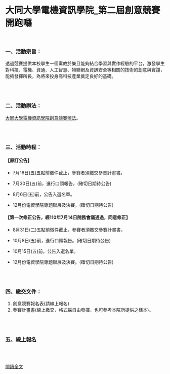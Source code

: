 # 大同大學電機資訊學院_第二屆創意競賽開跑囉

<!--more-->
<!--454-->
<br>

### 一、活動宗旨：

透過競賽提供本校學生一個寓教於樂且能夠結合學習與實作經驗的平台，激發學生對科技、電機、資通、人工智慧、物聯網及資訊安全等相關的技術的創意與實踐，能夠發揮所長，為將來投身高科技產業奠定良好的基礎。

<br><br/>

### 二、活動辦法：
[大同大學電機資訊學院創意競賽辦法](https://ecs.ttu.edu.tw/p/412-1029-1908.php?Lang=zh-tw)。

<br><br/>

### 三、活動時程：

#### 【原訂公告】

* 7月16日(五)五點前徵件截止，參賽者須繳交參賽計畫書。   

* 7月30日(五)前，進行口頭報告。(確切日期待公告)

* 8月6日(五)前，公告入選名單。 

* 12月份電資學院專題聯展及決賽。(確切日期待公告)

 
#### 【第一次修正公告，經110年7月14日院務會議通過，同意修正】

* 8月31日(二)五點前徵件截止，參賽者須繳交參賽計畫書。   

* 10月8日(五)前，進行口頭報告。(確切日期待公告)

* 10月15日(五)前，公告入選名單。 

* 12月份電資學院專題聯展及決賽。(確切日期待公告)

<br><br/>

### 四、繳交文件：
1. 創意競賽報名表(請線上報名)
2. 參賽計畫書(線上繳交，格式採自由發揮，也可參考本院所提供之樣本)。


<br><br/>

### 五、[線上報名](https://docs.google.com/forms/d/e/1FAIpQLScbZk7HQ7rDfuRVkBOl0_ZH76lzPNQHoq_stq94Xb9Z7_OV4g/viewform?usp=send_form)

<br><br/>

[閱讀全文](https://ecs.ttu.edu.tw/p/406-1029-7767,r167.php?Lang=zh-tw)


